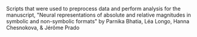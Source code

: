 Scripts that were used to preprocess data and perform analysis for the manuscript, "Neural representations of absolute and relative magnitudes in symbolic and non-symbolic formats" by Parnika Bhatia, Léa Longo, Hanna Chesnokova, & Jérôme Prado
